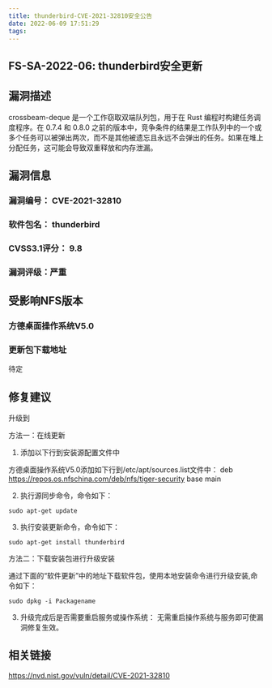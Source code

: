 ```yaml
---
title: thunderbird-CVE-2021-32810安全公告
date: 2022-06-09 17:51:29
tags:
---
```

## FS-SA-2022-06: thunderbird安全更新

## 漏洞描述

crossbeam-deque 是一个工作窃取双端队列包，用于在 Rust 编程时构建任务调度程序。在 0.7.4 和 0.8.0 之前的版本中，竞争条件的结果是工作队列中的一个或多个任务可以被弹出两次，而不是其他被遗忘且永远不会弹出的任务。如果在堆上分配任务，这可能会导致双重释放和内存泄漏。

## 漏洞信息

###    漏洞编号： CVE-2021-32810

###    软件包名： thunderbird

###    CVSS3.1评分： 9.8

###    漏洞评级：严重

## 受影响NFS版本

###    方德桌面操作系统V5.0

### 更新包下载地址

待定

## 修复建议

升级到 

方法一：在线更新

1. 添加以下行到安装源配置文件中

方德桌面操作系统V5.0添加如下行到/etc/apt/sources.list文件中：
deb https://repos.os.nfschina.com/deb/nfs/tiger-security base main

2. 执行源同步命令，命令如下：

```
sudo apt-get update
```

3. 执行安装更新命令，命令如下：

```
sudo apt-get install thunderbird
```

方法二：下载安装包进行升级安装

通过下面的“软件更新”中的地址下载软件包，使用本地安装命令进行升级安装,命令如下：

```
sudo dpkg -i Packagename
```

3. 升级完成后是否需要重启服务或操作系统：
   无需重启操作系统与服务即可使漏洞修复生效。

## 相关链接

https://nvd.nist.gov/vuln/detail/CVE-2021-32810
